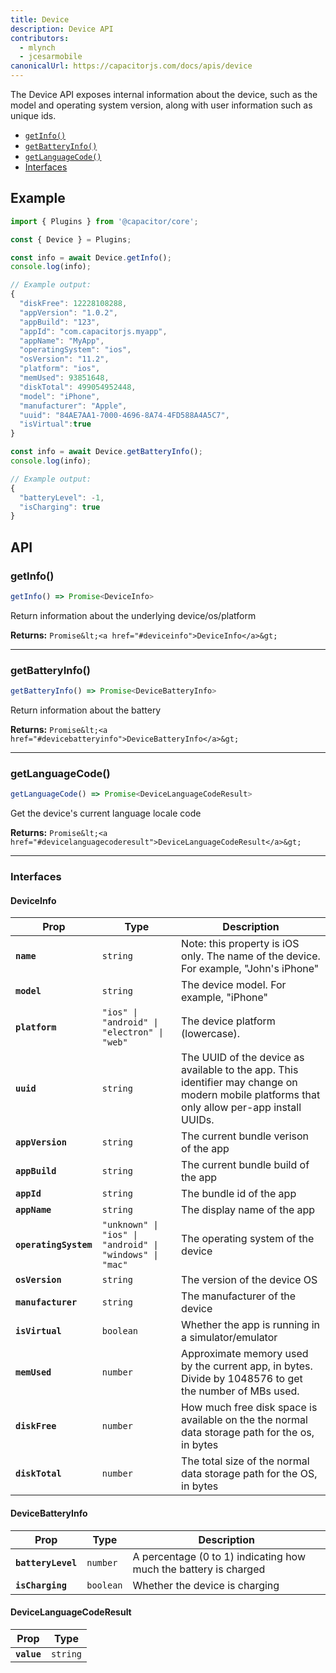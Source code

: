 ```yaml
---
title: Device
description: Device API
contributors:
  - mlynch
  - jcesarmobile
canonicalUrl: https://capacitorjs.com/docs/apis/device
---
```


<plugin-platforms platforms="pwa,ios,android"></plugin-platforms>

The Device API exposes internal information about the device, such as the model and operating system version, along with user information
such as unique ids.

- [`getInfo()`](#getinfo)
- [`getBatteryInfo()`](#getbatteryinfo)
- [`getLanguageCode()`](#getlanguagecode)
- [Interfaces](#interfaces)

## Example

```typescript
import { Plugins } from '@capacitor/core';

const { Device } = Plugins;

const info = await Device.getInfo();
console.log(info);

// Example output:
{
  "diskFree": 12228108288,
  "appVersion": "1.0.2",
  "appBuild": "123",
  "appId": "com.capacitorjs.myapp",
  "appName": "MyApp",
  "operatingSystem": "ios",
  "osVersion": "11.2",
  "platform": "ios",
  "memUsed": 93851648,
  "diskTotal": 499054952448,
  "model": "iPhone",
  "manufacturer": "Apple",
  "uuid": "84AE7AA1-7000-4696-8A74-4FD588A4A5C7",
  "isVirtual":true
}

const info = await Device.getBatteryInfo();
console.log(info);

// Example output:
{
  "batteryLevel": -1,
  "isCharging": true
}
```

## API

### getInfo()

```typescript
getInfo() => Promise<DeviceInfo>
```

Return information about the underlying device/os/platform

**Returns:** `Promise&lt;<a href="#deviceinfo">DeviceInfo</a>&gt;`

---

### getBatteryInfo()

```typescript
getBatteryInfo() => Promise<DeviceBatteryInfo>
```

Return information about the battery

**Returns:** `Promise&lt;<a href="#devicebatteryinfo">DeviceBatteryInfo</a>&gt;`

---

### getLanguageCode()

```typescript
getLanguageCode() => Promise<DeviceLanguageCodeResult>
```

Get the device's current language locale code

**Returns:** `Promise&lt;<a href="#devicelanguagecoderesult">DeviceLanguageCodeResult</a>&gt;`

---

### Interfaces

#### DeviceInfo

| Prop                  | Type                                                               | Description                                                                                                                                  |
| --------------------- | ------------------------------------------------------------------ | -------------------------------------------------------------------------------------------------------------------------------------------- |
| **`name`**            | `string`                                                | Note: this property is iOS only. The name of the device. For example, "John's iPhone"                                                        |
| **`model`**           | `string`                                                | The device model. For example, "iPhone"                                                                                                      |
| **`platform`**        | `"ios" \| "android" \| "electron" \| "web"`             | The device platform (lowercase).                                                                                                             |
| **`uuid`**            | `string`                                                | The UUID of the device as available to the app. This identifier may change on modern mobile platforms that only allow per-app install UUIDs. |
| **`appVersion`**      | `string`                                                | The current bundle verison of the app                                                                                                        |
| **`appBuild`**        | `string`                                                | The current bundle build of the app                                                                                                          |
| **`appId`**           | `string`                                                | The bundle id of the app                                                                                                                     |
| **`appName`**         | `string`                                                | The display name of the app                                                                                                                  |
| **`operatingSystem`** | `"unknown" \| "ios" \| "android" \| "windows" \| "mac"` | The operating system of the device                                                                                                           |
| **`osVersion`**       | `string`                                                | The version of the device OS                                                                                                                 |
| **`manufacturer`**    | `string`                                                | The manufacturer of the device                                                                                                               |
| **`isVirtual`**       | `boolean`                                               | Whether the app is running in a simulator/emulator                                                                                           |
| **`memUsed`**         | `number`                                                | Approximate memory used by the current app, in bytes. Divide by 1048576 to get the number of MBs used.                                       |
| **`diskFree`**        | `number`                                                | How much free disk space is available on the the normal data storage path for the os, in bytes                                               |
| **`diskTotal`**       | `number`                                                | The total size of the normal data storage path for the OS, in bytes                                                                          |

#### DeviceBatteryInfo

| Prop               | Type                 | Description                                                      |
| ------------------ | -------------------- | ---------------------------------------------------------------- |
| **`batteryLevel`** | `number`  | A percentage (0 to 1) indicating how much the battery is charged |
| **`isCharging`**   | `boolean` | Whether the device is charging                                   |

#### DeviceLanguageCodeResult

| Prop        | Type                |
| ----------- | ------------------- |
| **`value`** | `string` |
